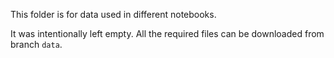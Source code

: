 This folder is for data used in different notebooks.

It was intentionally left empty. All the required files can be downloaded from branch `data`. 
